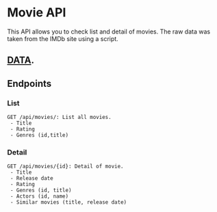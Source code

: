 # Movie API
This API allows you to check list and detail of movies.
The raw data was taken from the IMDb site using a script.
## [DATA](https://gitlab.com/ch4zzy/imdb-top250-parse).
## Endpoints

### List
```
GET /api/movies/: List all movies.
 - Title
 - Rating
 - Genres (id,title)
```
### Detail
```
GET /api/movies/{id}: Detail of movie.
 - Title
 - Release date
 - Rating
 - Genres (id, title)
 - Actors (id, name)
 - Similar movies (title, release date)
```
